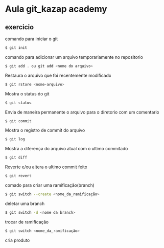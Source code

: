 # Aula git_kazap academy

## exercicio

comando para iniciar o git
```bash
$ git init 
```
comando para adicionar um arquivo temporariamente no repositorio
```bash
$ git add . ou git add <nome do arquivo>
```

Restaura o arquivo que foi recentemente modificado
```bash
$ git rstore <nome-arquivo>
```
Mostra o status do git
```bash 
$ git status
```

Envia de maneira permanente o arquivo para o diretorio com um comentario
```bash
$ git commit
```
Mostra o registro de commit do arquivo
```bash
$ git log
```

Mostra a diferença do arquivo atual com o ultimo commitado
```bash
$ git diff
```

Reverte e/ou altera o ultimo commit feito 
```bash
$ git revert
```
comado para criar uma ramificação(branch)
```bash
$ git switch --create <nome_da_ramificação>
```

deletar uma branch
```bash
$ git switch -d <nome da branch>
```

trocar de ramificação
```bash
$ git switch <nome_da_ramificação>
```

cria produto